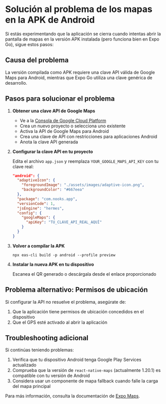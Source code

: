 # Solución al problema de los mapas en la APK de Android

Si estás experimentando que la aplicación se cierra cuando intentas abrir la pantalla de mapas en la versión APK instalada (pero funciona bien en Expo Go), sigue estos pasos:

## Causa del problema

La versión compilada como APK requiere una clave API válida de Google Maps para Android, mientras que Expo Go utiliza una clave genérica de desarrollo.

## Pasos para solucionar el problema

1. **Obtener una clave API de Google Maps**

   - Ve a la [Consola de Google Cloud Platform](https://console.cloud.google.com/)
   - Crea un nuevo proyecto o selecciona uno existente
   - Activa la API de Google Maps para Android
   - Crea una clave de API con restricciones para aplicaciones Android
   - Anota la clave API generada

2. **Configurar la clave API en tu proyecto**

   Edita el archivo `app.json` y reemplaza `YOUR_GOOGLE_MAPS_API_KEY` con tu clave real:

   ```json
   "android": {
     "adaptiveIcon": {
       "foregroundImage": "./assets/images/adaptive-icon.png",
       "backgroundColor": "#667eea"
     },
     "package": "com.nooks.app",
     "versionCode": 1,
     "jsEngine": "hermes",
     "config": {
       "googleMaps": {
         "apiKey": "TU_CLAVE_API_REAL_AQUÍ"
       }
     }
   }
   ```

3. **Volver a compilar la APK**

   ```
   npx eas-cli build -p android --profile preview
   ```

4. **Instalar la nueva APK en tu dispositivo**

   Escanea el QR generado o descárgala desde el enlace proporcionado

## Problema alternativo: Permisos de ubicación

Si configurar la API no resuelve el problema, asegúrate de:

1. Que la aplicación tiene permisos de ubicación concedidos en el dispositivo
2. Que el GPS esté activado al abrir la aplicación

## Troubleshooting adicional

Si continúas teniendo problemas:

1. Verifica que tu dispositivo Android tenga Google Play Services actualizado
2. Comprueba que la versión de `react-native-maps` (actualmente 1.20.1) es compatible con tu versión de Android
3. Considera usar un componente de mapa fallback cuando falle la carga del mapa principal

Para más información, consulta la documentación de [Expo Maps](https://docs.expo.dev/versions/latest/sdk/map-view/).
